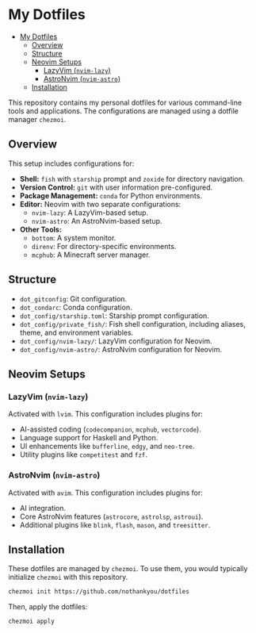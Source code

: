 # My Dotfiles

<!--toc:start-->
- [My Dotfiles](#my-dotfiles)
  - [Overview](#overview)
  - [Structure](#structure)
  - [Neovim Setups](#neovim-setups)
    - [LazyVim (`nvim-lazy`)](#lazyvim-nvim-lazy)
    - [AstroNvim (`nvim-astro`)](#astronvim-nvim-astro)
  - [Installation](#installation)
<!--toc:end-->

This repository contains my personal dotfiles for various command-line tools
and applications. The configurations are managed using a dotfile manager `chezmoi`.

## Overview

This setup includes configurations for:

- **Shell:** `fish` with `starship` prompt and `zoxide` for directory navigation.
- **Version Control:** `git` with user information pre-configured.
- **Package Management:** `conda` for Python environments.
- **Editor:** Neovim with two separate configurations:
  - `nvim-lazy`: A LazyVim-based setup.
  - `nvim-astro`: An AstroNvim-based setup.
- **Other Tools:**
  - `bottom`: A system monitor.
  - `direnv`: For directory-specific environments.
  - `mcphub`: A Minecraft server manager.

## Structure

- `dot_gitconfig`: Git configuration.
- `dot_condarc`: Conda configuration.
- `dot_config/starship.toml`: Starship prompt configuration.
- `dot_config/private_fish/`: Fish shell configuration, including aliases,
  theme, and environment variables.
- `dot_config/nvim-lazy/`: LazyVim configuration for Neovim.
- `dot_config/nvim-astro/`: AstroNvim configuration for Neovim.

## Neovim Setups

### LazyVim (`nvim-lazy`)

Activated with `lvim`. This configuration includes plugins for:

- AI-assisted coding (`codecompanion`, `mcphub`, `vectorcode`).
- Language support for Haskell and Python.
- UI enhancements like `bufferline`, `edgy`, and `neo-tree`.
- Utility plugins like `competitest` and `fzf`.

### AstroNvim (`nvim-astro`)

Activated with `avim`. This configuration includes plugins for:

- AI integration.
- Core AstroNvim features (`astrocore`, `astrolsp`, `astroui`).
- Additional plugins like `blink`, `flash`, `mason`, and `treesitter`.

## Installation

These dotfiles are managed by `chezmoi`. To use them, you
would typically initialize `chezmoi` with this repository.

```bash
chezmoi init https://github.com/nothankyou/dotfiles
```

Then, apply the dotfiles:

```bash
chezmoi apply
```

